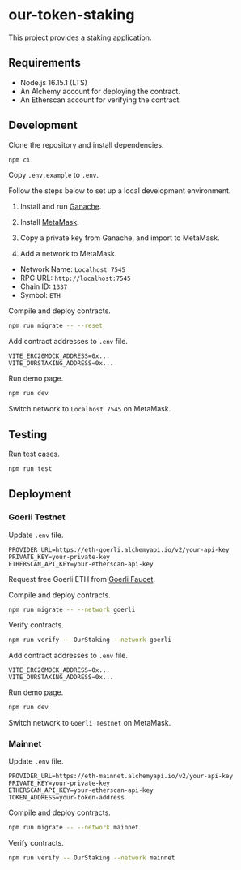 # our-token-staking

This project provides a staking application.

## Requirements

- Node.js 16.15.1 (LTS)
- An Alchemy account for deploying the contract.
- An Etherscan account for verifying the contract.

## Development

Clone the repository and install dependencies.

```BASH
npm ci
```

Copy `.env.example` to `.env`.

Follow the steps below to set up a local development environment.

1. Install and run [Ganache](https://trufflesuite.com/ganache/).

2. Install [MetaMask](https://chrome.google.com/webstore/detail/metamask/nkbihfbeogaeaoehlefnkodbefgpgknn).

3. Copy a private key from Ganache, and import to MetaMask.

4. Add a network to MetaMask.

- Network Name: `Localhost 7545`
- RPC URL: `http://localhost:7545`
- Chain ID: `1337`
- Symbol: `ETH`

Compile and deploy contracts.

```BASH
npm run migrate -- --reset
```

Add contract addresses to `.env` file.

```ENV
VITE_ERC20MOCK_ADDRESS=0x...
VITE_OURSTAKING_ADDRESS=0x...
```

Run demo page.

```BASH
npm run dev
```

Switch network to `Localhost 7545` on MetaMask.

## Testing

Run test cases.

```BASH
npm run test
```

## Deployment

### Goerli Testnet

Update `.env` file.

```ENV
PROVIDER_URL=https://eth-goerli.alchemyapi.io/v2/your-api-key
PRIVATE_KEY=your-private-key
ETHERSCAN_API_KEY=your-etherscan-api-key
```

Request free Goerli ETH from [Goerli Faucet](https://goerlifaucet.com/).

Compile and deploy contracts.

```BASH
npm run migrate -- --network goerli
```

Verify contracts.

```BASH
npm run verify -- OurStaking --network goerli
```

Add contract addresses to `.env` file.

```ENV
VITE_ERC20MOCK_ADDRESS=0x...
VITE_OURSTAKING_ADDRESS=0x...
```

Run demo page.

```BASH
npm run dev
```

Switch network to `Goerli Testnet` on MetaMask.

### Mainnet

Update `.env` file.

```ENV
PROVIDER_URL=https://eth-mainnet.alchemyapi.io/v2/your-api-key
PRIVATE_KEY=your-private-key
ETHERSCAN_API_KEY=your-etherscan-api-key
TOKEN_ADDRESS=your-token-address
```

Compile and deploy contracts.

```BASH
npm run migrate -- --network mainnet
```

Verify contracts.

```BASH
npm run verify -- OurStaking --network mainnet
```
